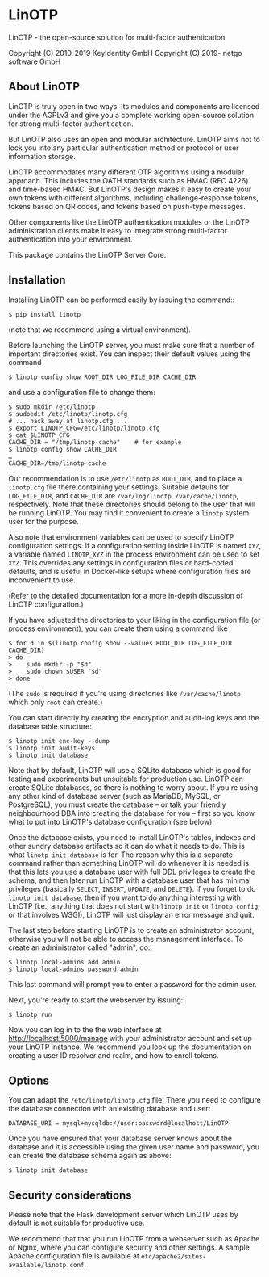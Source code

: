 # LinOTP

LinOTP - the open-source solution for multi-factor authentication

Copyright (C) 2010-2019 KeyIdentity GmbH
Copyright (C) 2019- netgo software GmbH

## About LinOTP

LinOTP is truly open in two ways. Its modules and components are
licensed under the AGPLv3 and give you a complete working open-source
solution for strong multi-factor authentication.

But LinOTP also uses an open and modular architecture. LinOTP aims not
to lock you into any particular authentication method or protocol or
user information storage.

LinOTP accommodates many different OTP algorithms using a modular
approach. This includes the OATH standards such as HMAC (RFC 4226) and
time-based HMAC. But LinOTP's design makes it easy to create your own
tokens with different algorithms, including challenge-response tokens,
tokens based on QR codes, and tokens based on push-type messages.

Other components like the LinOTP authentication modules or the LinOTP
administration clients make it easy to integrate strong multi-factor
authentication into your environment.

This package contains the LinOTP Server Core.

## Installation

Installing LinOTP can be performed easily by issuing the command::

```terminal
$ pip install linotp
```

(note that we recommend using a virtual environment).

Before launching the LinOTP server, you must make sure that a number
of important directories exist. You can inspect their default values
using the command

```terminal
$ linotp config show ROOT_DIR LOG_FILE_DIR CACHE_DIR
```

and use a configuration file to change them:

```terminal
$ sudo mkdir /etc/linotp
$ sudoedit /etc/linotp/linotp.cfg
# ... hack away at linotp.cfg ...
$ export LINOTP_CFG=/etc/linotp/linotp.cfg
$ cat $LINOTP_CFG
CACHE_DIR = "/tmp/linotp-cache"    # for example
$ linotp config show CACHE_DIR
…
CACHE_DIR=/tmp/linotp-cache
```

Our recommendation is to use `/etc/linotp` as `ROOT_DIR`, and to place
a `linotp.cfg` file there containing your settings. Suitable defaults
for `LOG_FILE_DIR`, and `CACHE_DIR` are `/var/log/linotp`,
`/var/cache/linotp`, respectively. Note that these
directories should belong to the user that will be running LinOTP. You
may find it convenient to create a `linotp` system user for the
purpose.

Also note that environment variables can be used to specify LinOTP
configuration settings. If a configuration setting inside LinOTP is
named `XYZ`, a variable named `LINOTP_XYZ` in the process environment
can be used to set `XYZ`. This overrides any settings in configuration
files or hard-coded defaults, and is useful in Docker-like setups
where configuration files are inconvenient to use.

(Refer to the detailed documentation for a more in-depth discussion of
LinOTP configuration.)

If you have adjusted the directories to your liking in the configuration
file (or process environment), you can create them using a command like

```terminal
$ for d in $(linotp config show --values ROOT_DIR LOG_FILE_DIR CACHE_DIR)
> do
>    sudo mkdir -p "$d"
>    sudo chown $USER "$d"
> done
```

(The `sudo` is required if you're using directories like
`/var/cache/linotp` which only `root` can create.)

You can start directly by creating the encryption and audit-log keys
and the database table structure:

```terminal
$ linotp init enc-key --dump
$ linotp init audit-keys
$ linotp init database
```

Note that by default, LinOTP will use a SQLite database which is good
for testing and experiments but unsuitable for production use. LinOTP
can create SQLite databases, so there is nothing to worry about. If
you're using any other kind of database server (such as MariaDB,
MySQL, or PostgreSQL), you must create the database – or talk your
friendly neighbourhood DBA into creating the database for you – first
so you know what to put into LinOTP's database configuration (see
below).

Once the database exists, you need to install LinOTP's tables, indexes
and other sundry database artifacts so it can do what it needs to
do. This is what `linotp init database` is for. The reason why this is
a separate command rather than something LinOTP will do whenever it is
needed is that this lets you use a database user with full DDL
privileges to create the schema, and then later run LinOTP with a
database user that has minimal privileges (basically `SELECT`,
`INSERT`, `UPDATE`, and `DELETE`). If you forget to do `linotp init
database`, then if you want to do anything interesting with LinOTP
(i.e., anything that does not start with `linotp init` or `linotp
config`, or that involves WSGI), LinOTP will just display an error
message and quit.

The last step before starting LinOTP is to create an administrator account,
otherwise you will not be able to access the management interface. To create
an administrator called "admin", do::

```terminal
$ linotp local-admins add admin
$ linotp local-admins password admin
```

This last command will prompt you to enter a password for the admin user.

Next, you're ready to start the webserver by issuing::

```terminal
$ linotp run
```

Now you can log in to the the web interface at <http://localhost:5000/manage>
with your administrator account and set up your LinOTP instance. We recommend
you look up the documentation on creating a user ID resolver and realm, and how
to enroll tokens.

## Options

You can adapt the `/etc/linotp/linotp.cfg` file. There you need to
configure the database connection with an existing database and user:

    DATABASE_URI = mysql+mysqldb://user:password@localhost/LinOTP

Once you have ensured that your database server knows about the
database and it is accessible using the given user name and password,
you can create the database schema again as above:

```terminal
$ linotp init database
```

## Security considerations

Please note that the Flask development server which LinOTP uses by
default is not suitable for productive use.

We recommend that that you run LinOTP from a webserver such as Apache or
Nginx, where you can configure security and other settings. A sample Apache
configuration file is available at `etc/apache2/sites-available/linotp.conf`.
